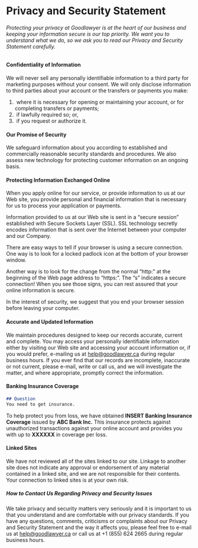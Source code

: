 # Privacy and Security Statement

###### Protecting your privacy at Goodlawyer is at the heart of our business and keeping your information secure is our top priority. We want you to understand what we do, so we ask you to read our Privacy and Security Statement carefully.

#### Confidentiality of Information

We will never sell any personally identifiable information to a third party for marketing purposes without your consent. We will only disclose information to third parties about your account or the transfers or payments you make:

1. ​    where it is necessary for opening or maintaining your account, or for completing transfers or payments;
2. ​    if lawfully required so; or,
3. ​    if you request or authorize it.

#### Our Promise of Security

We safeguard information about you according to established and commercially reasonable security standards and procedures. We also assess new technology for protecting customer information on an ongoing basis.

#### Protecting Information Exchanged Online

When you apply online for our service, or provide information to us at our Web site, you provide personal and financial information that is necessary for us to process your application or payments.

Information provided to us at our Web site is sent in a “secure session” established with Secure Sockets Layer (SSL). SSL technology secretly encodes information that is sent over the Internet between your computer and our Company.

There are easy ways to tell if your browser is using a secure connection. One way is to look for a locked padlock icon at the bottom of your browser window.

Another way is to look for the change from the normal “http:” at the beginning of the Web page address to “https:”. The “s” indicates a secure connection! When you see those signs, you can rest assured that your online information is secure.

In the interest of security, we suggest that you end your browser session before leaving your computer.

#### Accurate and Updated Information

We maintain procedures designed to keep our records accurate, current and complete. You may access your personally identifiable information either by visiting our Web site and accessing your account information or, if you would prefer, e-mailing us at [help@goodlawyer.ca](mailto:help@goodlawyer.ca) during regular business hours. If you ever find that our records are incomplete, inaccurate or not current, please e-mail, write or call us, and we will investigate the matter, and where appropriate, promptly correct the information.

#### Banking Insurance Coverage

```markdown
## Question
You need to get insurance.
```

To help protect you from loss, we have obtained **INSERT Banking Insurance Coverage** issued by **ABC Bank Inc.** This insurance protects against unauthorized transactions against your online account and provides you with up to **XXXXXX** in coverage per loss.

#### Linked Sites

We have not reviewed all of the sites linked to our site. Linkage to another site does not indicate any approval or endorsement of any material contained in a linked site, and we are not responsible for their contents. Your connection to linked sites is at your own risk.

##### How to Contact Us Regarding Privacy and Security Issues

We take privacy and security matters very seriously and it is important to us that you understand and are comfortable with our privacy standards. If you have any questions, comments, criticisms or complaints about our Privacy and Security Statement and the way it affects you, please feel free to e-mail us at help@goodlawyer.ca or call us at +1 (855) 624 2665 during regular business hours.
